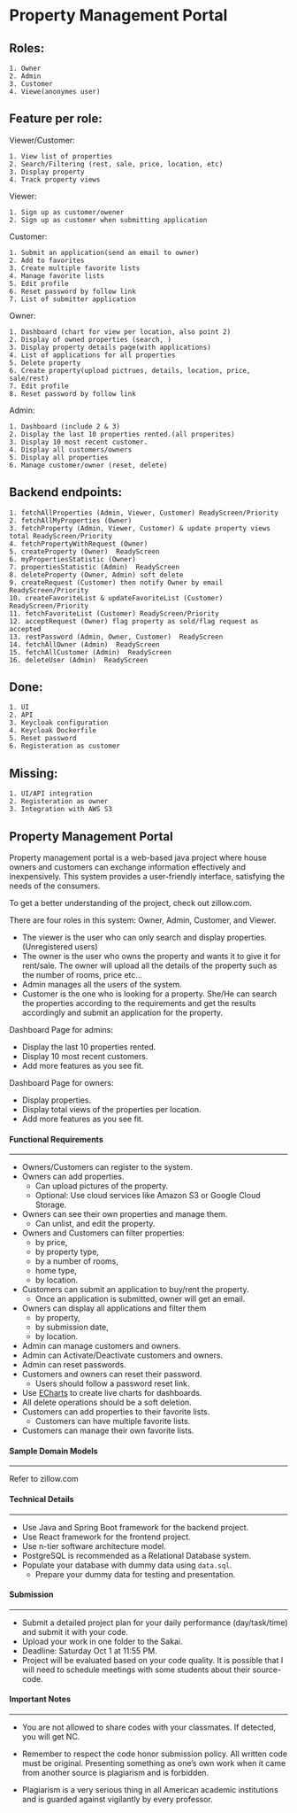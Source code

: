 # Property Management Portal

## Roles:
    1. Owner 
    2. Admin
    3. Customer
    4. Viewe(anonymes user)

## Feature per role:   
Viewer/Customer:

    1. View list of properties
    2. Search/Filtering (rest, sale, price, location, etc)
    3. Display property 
    4. Track property views
Viewer:

    1. Sign up as customer/owener
    2. Sign up as customer when submitting application
Customer:

    1. Submit an application(send an email to owner)
    2. Add to favorites 
    3. Create multiple favorite lists
    4. Manage favorite lists
    5. Edit profile
    6. Reset password by follow link
    7. List of submitter application
Owner:

    1. Dashboard (chart for view per location, also point 2)
    2. Display of owned properties (search, )
    3. Display property details page(with applications)
    4. List of applications for all properties
    5. Delete property
    6. Create property(upload pictrues, details, location, price, sale/rest)
    7. Edit profile
    8. Reset password by follow link
Admin:

    1. Dashboard (include 2 & 3)
    2. Display the last 10 properties rented.(all properites)
    3. Display 10 most recent customer.
    4. Display all customers/owners
    5. Display all properties
    6. Manage customer/owner (reset, delete)

## Backend endpoints:

    1. fetchAllProperties (Admin, Viewer, Customer) ReadyScreen/Priority
    2. fetchAllMyProperties (Owner)
    3. fetchProperty (Admin, Viewer, Customer) & update property views total ReadyScreen/Priority
    4. fetchPropertyWithRequest (Owner) 
    5. createProperty (Owner)  ReadyScreen
    6. myPropertiesStatistic (Owner)
    7. propertiesStatistic (Admin)  ReadyScreen
    8. deleteProperty (Owner, Admin) soft delete
    9. createRequest (Customer) then notify Owner by email ReadyScreen/Priority
    10. createFavoriteList & updateFavoriteList (Customer) ReadyScreen/Priority
    11. fetchFavoriteList (Customer) ReadyScreen/Priority
    12. acceptRequest (Owner) flag property as sold/flag request as accepted
    13. restPassword (Admin, Owner, Customer)  ReadyScreen
    14. fetchAllOwner (Admin)  ReadyScreen
    15. fetchAllCustomer (Admin)  ReadyScreen
    16. deleteUser (Admin)  ReadyScreen

## Done:
    1. UI 
    2. API
    3. Keycloak configuration
    4. Keycloak Dockerfile
    5. Reset password
    6. Registeration as customer

## Missing:
    1. UI/API integration
    2. Registeration as owner
    3. Integration with AWS S3


## Property Management Portal
 
Property management portal is a web-based java project where house owners and customers can exchange information effectively and inexpensively. This system provides a user-friendly interface, satisfying the needs of the consumers. 

To get a better understanding of the project, check out zillow.com.

There are four roles in this system: Owner, Admin, Customer, and Viewer.
 - The viewer is the user who can only search and display properties. (Unregistered users)  
 - The owner is the user who owns the property and wants it to give it for rent/sale. The owner will upload all the details of the property such as the number of rooms, price etc... 
 - Admin manages all the users of the system. 
 - Customer is the one who is looking for a property. She/He can search the properties according to the requirements and get the results accordingly and submit an application for the property.

Dashboard Page for admins:
- Display the last 10 properties rented.
- Display 10 most recent customers.
- Add more features as you see fit.

Dashboard Page for owners:
- Display properties.
- Display total views of the properties per location.
- Add more features as you see fit.

####  Functional  Requirements
--- 
* Owners/Customers can register to the system.
* Owners can add properties.
	* Can upload pictures of the property.
	* Optional: Use cloud services like Amazon S3 or Google Cloud Storage.
* Owners can see their own properties and manage them.
	* Can unlist, and edit the property.
* Owners and Customers can filter properties:
	* by price,
	* by property type,
	* by a number of rooms,
	* home type,
	* by location.
* Customers can submit an application to buy/rent the property.
	* Once an application is submitted, owner will get an email.
* Owners can display all applications and filter them
	* by property,
	* by submission date,
	* by location.
* Admin can manage customers and owners.
*  Admin can Activate/Deactivate customers and owners.
* Admin can reset passwords.
* Customers and owners can reset their password.
	* Users should follow a password reset link.
* Use [ECharts](https://echarts.apache.org/en/index.html) to create live charts for dashboards.
*   All delete operations should be a soft deletion.
* Customers can add properties to their favorite lists.
	* Customers can have multiple favorite lists.
* Customers can manage their own favorite lists.

#### Sample Domain Models
---
Refer to zillow.com

#### Technical Details
---
* Use Java and Spring Boot framework for the backend project.
* Use React framework for the frontend project.
* Use n-tier software architecture model.
* PostgreSQL is recommended as a Relational Database system.
* Populate your database with dummy data using `data.sql`.
	* Prepare your dummy data for testing and presentation.

#### Submission
---
* Submit a detailed project plan for your daily performance (day/task/time) and submit it with your code.
* Upload your work in one folder to the Sakai.
* Deadline: Saturday Oct 1 at 11:55 PM.
* Project will be evaluated based on your code quality. It is possible that I will need to schedule meetings with some students about their source-code.

#### Important Notes
---
 * You are not allowed to share codes with your classmates. If detected, you will get NC.
 
* Remember to respect the code honor submission policy. All written code must be original. Presenting something as one’s own work when it came from another source is plagiarism and is forbidden.
    
* Plagiarism is a very serious thing in all American academic institutions and is guarded against vigilantly by every professor.

